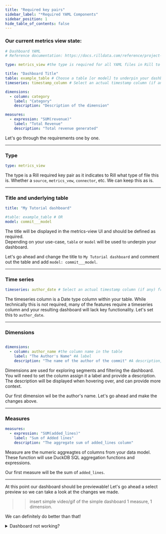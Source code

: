 ```yaml
---
title: "Required key pairs"
sidebar_label: "*Required YAML Components"
sidebar_position: 1
hide_table_of_contents: false
---
```

### Our current metrics view state: 
```yaml
# Dashboard YAML
# Reference documentation: https://docs.rilldata.com/reference/project-files/dashboards

type: metrics_view #the type is required for all YAML files in Rill to define the type

title: "Dashboard Title"
table: example_table # Choose a table [or model] to underpin your dashboard / 
timeseries: timestamp_column # Select an actual timestamp column (if any) from your table

dimensions:
  - column: category
    label: "Category"
    description: "Description of the dimension"

measures:
  - expression: "SUM(revenue)"
    label: "Total Revenue"
    description: "Total revenue generated"

```

Let's go through the requirements one by one. 

---

### Type ###

```yaml
type: metrics_view
```
The type is a Rill required key pair as it indicates to Rill what type of file this is. Whether a `source`, `metrics_vew`, `connector`, etc. We can keep this as is.

---

### Title and underlying table ###
```yaml
title: "My Tutorial dashboard"

#table: example_table # OR
model: commit___model
```
The title will be displayed in the metrics-view UI and should be defined as required. <br />
Depending on your use-case, `table` or `model` will be used to underpin your dashboard.<br />

Let's go ahead and change the title to `My Tutorial dashboard` and comment out the table and add `model: commit___model`.


---

### Time series ###
```yaml
timeseries: author_date # Select an actual timestamp column (if any) from your table
```
The timeseries column is a Date type column within your table. While technically this is not required, many of the features require a timeseries column and your resulting dashboard will lack key functionality. Let's set this to `author_date`.

---
### Dimensions ###
```yaml

dimensions:
  - column: author_name #the column name in the table
    label: "The Author's Name" #A label
    description: "The name of the author of the commit" #A description, displayed when hovered over dimension

```
Dimensions are used for exploring segments and filtering the dashboard. You will need to set the column assign it a label and provide a description. The description will be displayed when hovering over, and can provide more context.

Our first dimension wil be the author's name. Let's go ahead and make the changes above.

---
### Measures ###

```yaml
measures:
  - expression: "SUM(added_lines)"
    label: "Sum of Added lines"
    description: "The aggregate sum of added_lines column"
```

Measure are the numeric aggreagtes of columns from your data model. These function will use DuckDB SQL aggregation functions and expressions. 

Our first measure will be the sum of `added_lines`.

---

At this point our dashboard should be previewable! 
Let's go ahead a select preview so we can take a look at the changes we made.

>> insert simple video/gif of the simple dashboard 1 measure, 1 dimension.


We can definitely do better than that!


<details>
  <summary>Dashboard not working?</summary>
  
    Go ahead and copy the YAML below into your dashboard.
  ```yaml
# Dashboard YAML
# Reference documentation: https://docs.rilldata.com/reference/project-files/dashboards

type: metrics_view

title: "My Tutorial Project"
#table: example_table # Choose a table to underpin your dashboard
model: commits___model

timeseries: author_date # Select an actual timestamp column (if any) from your table

dimensions:
  - column: author_name
    label: "The Author's Name"
    description: "The name of the author of the commit"

measures:
  - expression: "SUM(added_lines)"
    label: "Sum of Added lines"
    description: "The aggregate sum of added_lines column."


```

If you still have any further issues, I recommened looking through our <a href='https://docs.rilldata.com/reference/project-files/dashboards' target="_blank">reference documentation. </a>

</details>
